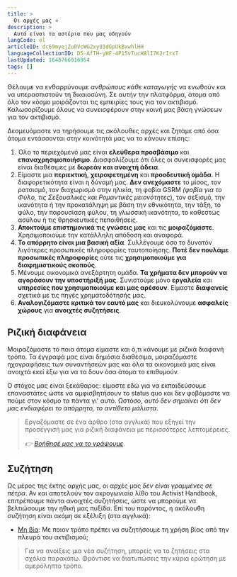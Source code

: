 ```yaml
---
title: >
  Οι αρχές μας ⭐️
description: >
  Αυτά είναι τα αστέρια που μας οδηγούν
langCode: el
articleID: dc69myejZu0VcWG2xy93dGpUkBxwhlHH
languageCollectionID: D5-AfTH-yHF-4P15vTucH8lI7K2rIrxT
lastUpdated: 1648766916954
tags: []
---
```


Θέλουμε να ενθαρρύνουμε _ανθρώπους κάθε καταγωγής_ να ενωθούν και να υπερασπιστούν τη δικαιοσύνη. Σε αυτήν την πλατφόρμα, άτομα από όλο τον κόσμο μοιράζονται τις εμπειρίες τους για τον ακτιβισμό. Καλωσορίζουμε όλους να συνεισφέρουν στην κοινή μας βάση γνώσεων για τον ακτιβισμό.

Δεσμευόμαστε να τηρήσουμε τις ακόλουθες αρχές και ζητάμε από όσα άτομα εντάσσονται στην κοινότητά μας να το κάνουν επίσης:

1.  Όλο το περιεχόμενό μας είναι **ελεύθερα προσβάσιμο** και **επαναχρησιμοποιήσιμο**. Διασφαλίζουμε ότι όλες οι συνεισφορές μας είναι διαθέσιμες με **δωρεάν και ανοιχτή άδεια**.
2.  Είμαστε μια **περιεκτική**, **χειραφετημένη** και **προοδευτική ομάδα**. Η διαφορετικότητα είναι η δύναμή μας. **Δεν ανεχόμαστε** το μίσος, τον ρατσισμό, τον διαχωρισμό στην ηλικία, τη φοβία GSRM _(φοβία για το Φύλο, τις Σεξουαλικές και Ρομαντικές μειονότητες_), τον σεξισμό, την ικανότητα ή την προκατάληψη με βάση την εθνικότητα, την τάξη, το φύλο, την παρουσίαση φύλου, τη γλωσσική ικανότητα, το καθεστώς ασύλου ή τις θρησκευτικές πεποιθήσεις.
3.  **Αποκτούμε επιστημονικά** **τις γνώσεις** **μας** και τις **μοιραζόμαστε**. Χρησιμοποιούμε την κατάλληλη απόδοση και αναφορά.
4.  **Το απόρρητο είναι μια βασική αξία**. Συλλέγουμε όσο το δυνατόν λιγότερες προσωπικές πληροφορίες ταυτοποίησης. **Ποτέ δεν πουλάμε προσωπικές πληροφορίες** ούτε τις **χρησιμοποιούμε για διαφημιστικούς σκοπούς**.
5.  Μένουμε οικονομικά ανεξάρτητη ομάδα. **Τα χρήματα δεν μπορούν να αγοράσουν την υποστήριξή μας**. Συνιστούμε μόνο **εργαλεία** και **υπηρεσίες που χρησιμοποιούμε και μας αρέσουν**. Είμαστε **διαφανείς** σχετικά με τις πηγές χρηματοδότησής μας.
6.  **Αναλογιζόμαστε κριτικά τον εαυτό μας** και διευκολύνουμε **ασφαλείς χώρους** για **ανοιχτές συζητήσεις**.

## Ριζική διαφάνεια

Μοιραζόμαστε το ποια άτομα είμαστε και ό,τι κάνουμε με ριζικά διαφανή τρόπο. Τα έγγραφά μας είναι δημόσια διαθέσιμα, μοιραζόμαστε ηχογραφήσεις των συναντήσεών μας και όλα τα οικονομικά μας είναι ανοιχτά εκεί έξω για να τα δουν όσα άτομα το επιθυμούν.

Ο στόχος μας είναι ξεκάθαρος: είμαστε εδώ για να εκπαιδεύσουμε επαναστάτες ώστε να αμφισβητήσουν το status quo και δεν φοβόμαστε να πούμε στον κόσμο τα πάντα γι' αυτό. Ωστόσο, _αυτό δεν σημαίνει ότι δεν μας ενδιαφέρει το απόρρητο, το αντίθετο μάλιστα_.

> Εργαζόμαστε σε ένα άρθρο (στα αγγλικά) που εξηγεί την προσέγγισή μας για ριζική διαφάνεια με περισσότερες λεπτομέρειες.
> 
> _👉_ [_Βοήθησέ μας να το γράψουμε_](https://docs.google.com/document/d/1-5vjfatH8ICkhB7FsHX6skMU3kCcgLKZfkkjsSYNtNo/edit?usp=sharing)_._

## Συζήτηση

Ως μέρος της έκτης αρχής μας, οι αρχές μας _δεν είναι γραμμένες σε πέτρα_. Αν και αποτελούν τον ακρογωνιαίο λίθο του Activist Handbook, επιτρέπουμε πάντα ανοιχτές συζητήσεις, ώστε να μπορούμε να βελτιώσουμε την ηθική μας πυξίδα. Επί του παρόντος, η ακόλουθη συζήτηση είναι ακόμη σε εξέλιξη (στα αγγλικά):

-   [Μη βία](/discussion/violence): Με ποιον τρόπο πρέπει να συζητήσουμε τη χρήση βίας από την πλευρά του ακτιβισμού;

> Για να ανοίξεις μια νέα συζήτηση, μπορείς να το ζητήσεις στα σχόλια παρακάτω. Φρόντισε να διατυπώσεις την κύρια ερώτηση με αμερόληπτο τρόπο.